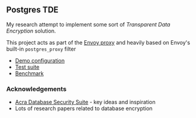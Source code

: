 ## Postgres TDE

My research attempt to implement some sort of _Transparent Data Encryption_ solution.

This project acts as part of the [Envoy proxy](https://github.com/envoyproxy/envoy) and heavily based on Envoy's built-in `postgres_proxy` filter

- [Demo configuration](deployment)
- [Test suite](test)
- [Benchmark](benchmark)

### Acknowledgements
- [Acra Database Security Suite](https://github.com/cossacklabs/acra) - key ideas and inspiration
- Lots of research papers related to database encryption
